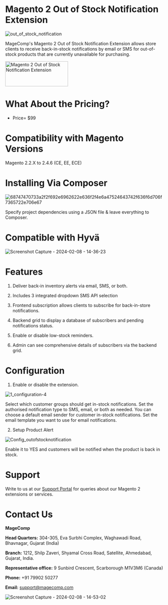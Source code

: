 # Magento 2 Out of Stock Notification Extension

![out_of_stock_notification](https://github.com/patelanny/magento-2-out-of-stock-notification/assets/121279820/4be9796b-ba51-41d9-addb-ac73f4436eba)

MageComp's Magento 2 Out of Stock Notification Extension allows store clients to receive back-in-stock notifications by email or SMS for out-of-stock products that are currently unavailable for purchasing.

<a href="https://magecomp.com/magento-2-out-of-stock-notification.html">
<img src="https://camo.githubusercontent.com/f0daed80e54cedb78e21b512762e63e90ee6915af7ff2c58499c865b0e679f93/68747470733a2f2f6d616765636f6d702e636f6d2f6d656469612f627574746f6e2e77656270" alt="Magento 2 Out of Stock Notification Extension" width="200" height="80">
</a>

# What About the Pricing?
* Price= $99
  
# Compatibility with Magento Versions
Magento 2.2.X to 2.4.6 (CE, EE, ECE)

# Installing Via Composer

![68747470733a2f2f692e6962622e636f2f4e6a47524643742f636f6d706f7365722e706e67](https://github.com/patelanny/magento-2-easy-coupon-manager/assets/121279820/cd9f4278-852a-4c9e-a5de-d6b96b0b2508)

Specify project dependencies using a JSON file & leave everything to Composer.

# Compatible with Hyvä

![Screenshot Capture - 2024-02-08 - 14-36-23](https://github.com/patelanny/magento-2-easy-coupon-manager/assets/121279820/9d2278de-e0b8-4585-9159-bc77325456e7)

# Features

1. Deliver back-in inventory alerts via email, SMS, or both.

2. Includes 3 integrated dropdown SMS API selection

3. Frontend subscription allows clients to subscribe for back-in-store notifications.

4. Backend grid to display a database of subscribers and pending notifications status.

5. Enable or disable low-stock reminders.

6. Admin can see comprehensive details of subscribers via the backend grid.

# Configuration

1. Enable or disable the extension. 

![1_configuration-4](https://github.com/patelanny/magento-2-out-of-stock-notification/assets/121279820/85e8ac1d-e310-4034-859e-a860d209300d)

Select which customer groups should get in-stock notifications. Set the authorised notification type to SMS, email, or both as needed. You can choose a default email sender for customer in-stock notifications. Set the email template you want to use for email notifications.

2. Setup Product Alert

![Config_outofstocknotification](https://github.com/patelanny/magento-2-out-of-stock-notification/assets/121279820/79145fe8-aba6-4867-834b-5737391fb189)

Enable it to YES and customers will be notified when the product is back in stock.

# Support
Write to us at our <a href="https://magecomp.com/support/">Support Portal</a> for queries about our Magento 2 extensions or services.

# Contact Us
**MageComp**

**Head Quarters:** 304-305, Eva Surbhi Complex, Waghawadi Road, Bhavnagar, Gujarat (India)

**Branch:** 1212, Shilp Zaveri, Shyamal Cross Road, Satellite, Ahmedabad, Gujarat, India.

**Representative office:** 9 Sunbird Crescent, Scarborough M1V3M6 (Canada)

**Phone:** +91 79902 50277

**Email:** support@magecomp.com

![Screenshot Capture - 2024-02-08 - 14-53-02](https://github.com/patelanny/magento-2-easy-coupon-manager/assets/121279820/94de763e-31bc-4fb3-b807-6a6108bc5eea)

